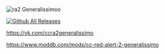 ![ra2 Generalissimoo](https://user-images.githubusercontent.com/78301641/114235178-786ddd00-9988-11eb-8a2a-912c9df22b2f.jpg)

[![Github All Releases](https://img.shields.io/github/downloads/LUNKER88/cc-ra2-Generalissimoo/total.svg)](https://github.com/LUNKER88/cc-ra2-Generalissimoo/releases)

https://vk.com/ccra2generalissimo

https://www.moddb.com/mods/cc-red-alert-2-generalissimo
